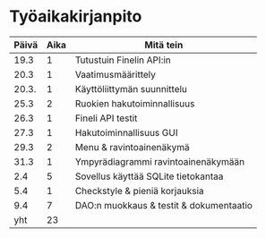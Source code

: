 # Työaikakirjanpito

| Päivä | Aika	| Mitä tein  |
| - | - | - |
| 19.3 | 1 | Tutustuin Finelin API:in |
| 20.3	| 1	| Vaatimusmäärittely |	
| 20.3. | 1	| Käyttöliittymän suunnittelu |
| 25.3 | 2 | Ruokien hakutoiminnallisuus |
| 26.3 | 1 | Fineli API testit |
| 27.3 | 1 | Hakutoiminnallisuus GUI |
| 29.3 | 2 | Menu & ravintoainenäkymä |
| 31.3 | 1 | Ympyrädiagrammi ravintoainenäkymään |
| 2.4 | 5 | Sovellus käyttää SQLite tietokantaa |
| 5.4 | 1 | Checkstyle & pieniä korjauksia |
| 9.4 | 7 | DAO:n muokkaus & testit & dokumentaatio |
| yht   | 23 | | 
